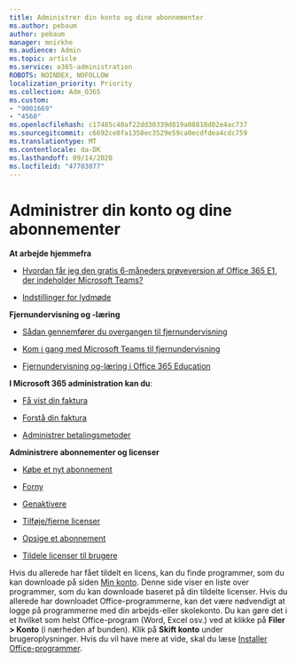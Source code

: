 ```yaml
---
title: Administrer din konto og dine abonnementer
ms.author: pebaum
author: pebaum
manager: mnirkhe
ms.audience: Admin
ms.topic: article
ms.service: o365-administration
ROBOTS: NOINDEX, NOFOLLOW
localization_priority: Priority
ms.collection: Adm_O365
ms.custom:
- "9001669"
- "4560"
ms.openlocfilehash: c17485c40af22dd30339d819a08818d02e4ac737
ms.sourcegitcommit: c6692ce0fa1358ec3529e59ca0ecdfdea4cdc759
ms.translationtype: MT
ms.contentlocale: da-DK
ms.lasthandoff: 09/14/2020
ms.locfileid: "47703077"
---
```

# <a name="manage-your-account-and-subscriptions"></a>Administrer din konto og dine abonnementer

**At arbejde hjemmefra**
- [Hvordan får jeg den gratis 6-måneders prøveversion af Office 365 E1, der indeholder Microsoft Teams?](https://docs.microsoft.com/MicrosoftTeams/e1-trial-license)

- [Indstillinger for lydmøde](https://docs.microsoft.com/alchemyinsights/options-for-audio-conferencing)

**Fjernundervisning og -læring**

- [Sådan gennemfører du overgangen til fjernundervisning](https://www.microsoft.com/education/remote-learning)

- [Kom i gang med Microsoft Teams til fjernundervisning](https://docs.microsoft.com/MicrosoftTeams/remote-learning-edu)

- [Fjernundervisning og-læring i Office 365 Education](https://docs.microsoft.com/MicrosoftTeams/remote-learning-edu)

**I Microsoft 365 administration kan du**: 

- [Få vist din faktura](https://docs.microsoft.com/microsoft-365/commerce/billing-and-payments/view-your-bill-or-invoice) 

- [Forstå din faktura](https://docs.microsoft.com/microsoft-365/commerce/billing-and-payments/understand-your-invoice)

- [Administrer betalingsmetoder](https://docs.microsoft.com/microsoft-365/commerce/billing-and-payments/manage-payment-methods)

**Administrere abonnementer og licenser** 

- [Købe et nyt abonnement](https://docs.microsoft.com/microsoft-365/commerce/subscriptions/upgrade-to-different-plan)

- [Forny](https://docs.microsoft.com/microsoft-365/commerce/subscriptions/renew-your-subscription) 

- [Genaktivere](https://docs.microsoft.com/microsoft-365/commerce/subscriptions/reactivate-your-subscription)

- [Tilføje/fjerne licenser](https://docs.microsoft.com/microsoft-365/commerce/licenses/buy-licenses)

- [Opsige et abonnement](https://docs.microsoft.com/microsoft-365/commerce/subscriptions/cancel-your-subscription)

- [Tildele licenser til brugere](https://docs.microsoft.com/microsoft-365/admin/manage/assign-licenses-to-users)

Hvis du allerede har fået tildelt en licens, kan du finde programmer, som du kan downloade på siden [Min konto](https://portal.office.com/account/#installs). Denne side viser en liste over programmer, som du kan downloade baseret på din tildelte licenser. Hvis du allerede har downloadet Office-programmerne, kan det være nødvendigt at logge på programmerne med din arbejds-eller skolekonto. Du kan gøre det i et hvilket som helst Office-program (Word, Excel osv.) ved at klikke på **Filer > Konto** (i nærheden af bunden). Klik på **Skift konto** under brugeroplysninger. Hvis du vil have mere at vide, skal du læse [Installer Office-programmer](https://docs.microsoft.com/microsoft-365/admin/setup/install-applications). 
